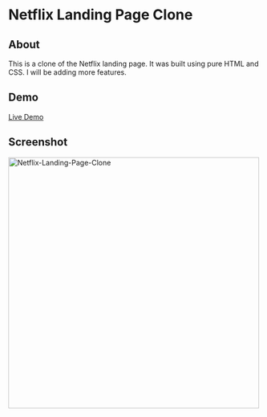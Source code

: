 # Netflix Landing Page Clone

## About

This is a clone of the Netflix landing page. It was built using pure HTML and CSS. I will be adding more features.

## Demo

[Live Demo](https://netflix-landing-page-clone.netlify.app/)

## Screenshot

<img src="https://i.postimg.cc/67pWZS30/Netflix-Landing-Page-Clone.png" alt="Netflix-Landing-Page-Clone" style="width: 500px"/>
